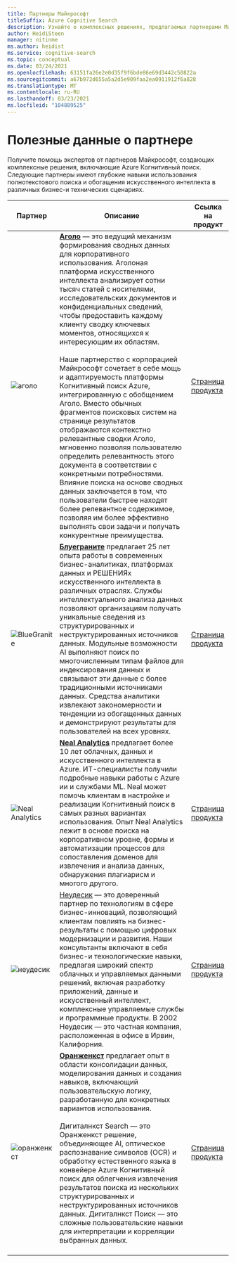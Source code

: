 ```yaml
---
title: Партнеры Майкрософт
titleSuffix: Azure Cognitive Search
description: Узнайте о комплексных решениях, предлагаемых партнерами Майкрософт, которые включают Azure Когнитивный поиск.
author: HeidiSteen
manager: nitinme
ms.author: heidist
ms.service: cognitive-search
ms.topic: conceptual
ms.date: 03/24/2021
ms.openlocfilehash: 63151fa26e2e0d35f9f6bde86e69d3442c50822a
ms.sourcegitcommit: a67b972d655a5a2d5e909faa2ea0911912f6a828
ms.translationtype: MT
ms.contentlocale: ru-RU
ms.lasthandoff: 03/23/2021
ms.locfileid: "104889525"
---
```

# <a name="partner-spotlight"></a>Полезные данные о партнере

Получите помощь экспертов от партнеров Майкрософт, создающих комплексные решения, включающие Azure Когнитивный поиск. Следующие партнеры имеют глубокие навыки использования полнотекстового поиска и обогащения искусственного интеллекта в различных бизнес-и технических сценариях.

| Партнер | Описание | Ссылка на продукт |
|---------|-------------|----------------------|
| ![аголо](media/resource-partners/agolo-logo.png "Логотип компании аголо") | [**Аголо**](https://www.agolo.com) — это ведущий механизм формирования сводных данных для корпоративного использования. Аголоная платформа искусственного интеллекта анализирует сотни тысяч статей с носителями, исследовательских документов и конфиденциальных сведений, чтобы предоставить каждому клиенту сводку ключевых моментов, относящихся к интересующим их областям. </br></br>Наше партнерство с корпорацией Майкрософт сочетает в себе мощь и адаптируемость платформы Когнитивный поиск Azure, интегрированную с обобщением Аголо. Вместо обычных фрагментов поисковых систем на странице результатов отображаются контекстно релевантные сводки Аголо, мгновенно позволяя пользователю определить релевантность этого документа в соответствии с конкретными потребностями. Влияние поиска на основе сводных данных заключается в том, что пользователи быстрее находят более релевантное содержимое, позволяя им более эффективно выполнять свои задачи и получать конкурентные преимущества. | [Страница продукта](https://www.agolo.com/microsoft-azure-cognitive-search ) |
| ![BlueGranite](media/resource-partners/blue-granite-full-color.png "Эмблема компании Blue Granite") | [**Блуеграните**](https://www.bluegranite.com/) предлагает 25 лет опыта работы в современных бизнес-аналитиках, платформах данных и РЕШЕНИЯх искусственного интеллекта в различных отраслях. Службы интеллектуального анализа данных позволяют организациям получать уникальные сведения из структурированных и неструктурированных источников данных. Модульные возможности AI выполняют поиск по многочисленным типам файлов для индексирования данных и связывают эти данные с более традиционными источниками данных. Средства аналитики извлекают закономерности и тенденции из обогащенных данных и демонстрируют результаты для пользователей на всех уровнях. | [Страница продукта](https://www.bluegranite.com/knowledge-mining) |
| ![Neal Analytics](media/resource-partners/neal-analytics-logo.png "Логотип компании Neal Analytics") | [**Neal Analytics**](https://nealanalytics.com/) предлагает более 10 лет облачных, данных и искусственного интеллекта в Azure. ИТ-специалисты получили подробные навыки работы с Azure ии и службами ML. Neal может помочь клиентам в настройке и реализации Когнитивный поиск в самых разных вариантах использования. Опыт Neal Analytics лежит в основе поиска на корпоративном уровне, формы и автоматизации процессов для сопоставления доменов для извлечения и анализа данных, обнаружения плагиарисм и многого другого. | [Страница продукта](https://go.nealanalytics.com/cognitive-search)|
| ![неудесик](media/resource-partners/neudesic-logo.png "Логотип компании неудесик") | [Неудесик](https://www.neudesic.com/) — это доверенный партнер по технологиям в сфере бизнес-инноваций, позволяющий клиентам повлиять на бизнес-результаты с помощью цифровых модернизации и развития. Наши консультанты включают в себя бизнес-и технологические навыки, предлагая широкий спектр облачных и управляемых данными решений, включая разработку приложений, данные и искусственный интеллект, комплексные управляемые службы и программные продукты. В 2002 Неудесик — это частная компания, расположенная в офисе в Ирвин, Калифорния. | [Страница продукта](https://www.neudesic.com/services/digital-workplace/document-intelligence-platform-schedule-demo)|
| ![оранженкст](media/resource-partners/orangenxt-beldmerk-boven-160px.png "Логотип компании Оранженкст") | [**Оранженкст**](https://orangenxt.com/) предлагает опыт в области консолидации данных, моделирования данных и создания навыков, включающий пользовательскую логику, разработанную для конкретных вариантов использования.</br></br>Дигиталнкст Search — это Оранженкст решение, объединяющее AI, оптическое распознавание символов (OCR) и обработку естественного языка в конвейере Azure Когнитивный поиск для облегчения извлечения результатов поиска из нескольких структурированных и неструктурированных источников данных. Дигиталнкст Поиск — это сложные пользовательские навыки для интерпретации и корреляции выбранных данных.</br></br>| [Страница продукта](https://orangenxt.com/solutions/digitalnxt/digitalnxt-search/)|